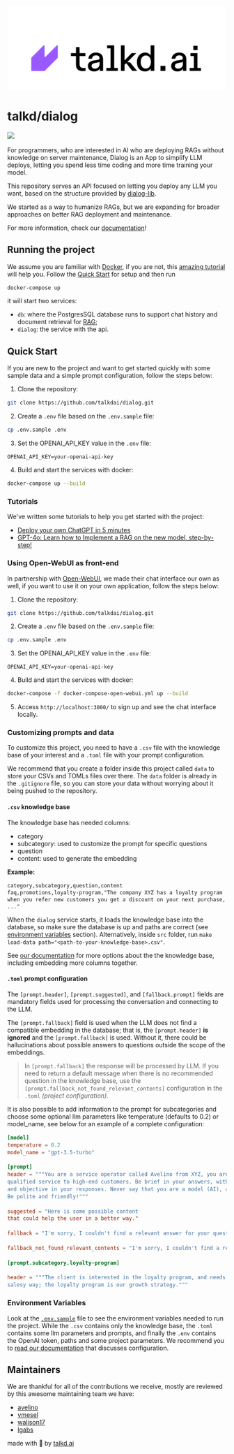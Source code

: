<img src="logo.svg" width="500"/>

# talkd/dialog
[![](https://dcbadge.limes.pink/api/server/https://discord.gg/dPAcsn3Ch7)](https://discord.gg/dPAcsn3Ch7)

For programmers, who are interested in AI who are deploying RAGs without knowledge on server maintenance, Dialog is an App to simplify LLM deploys, letting you spend less time coding and more time training your model.

This repository serves an API focused on letting you deploy any LLM you want, based on the structure provided by [dialog-lib](https://github.com/talkdai/dialog-lib).

We started as a way to humanize RAGs, but we are expanding for broader approaches on better RAG deployment and maintenance.

For more information, check our [documentation](https://dialog.talkd.ai)!

## Running the project

We assume you are familiar with [Docker](https://www.docker.com/), if you are not, this [amazing tutorial](https://www.youtube.com/watch?v=pTFZFxd4hOI&ab_channel=ProgrammingwithMosh) will help you. Follow the [Quick Start](##quick-start) for setup and then run

```bash
docker-compose up
```
it will start two services:
- `db`: where the PostgresSQL database runs to support chat history and document retrieval for [RAG](https://en.wikipedia.org/wiki/Prompt_engineering#Retrieval-augmented_generation);
- `dialog`: the service with the api.

## Quick Start

If you are new to the project and want to get started quickly with some sample data and a simple prompt configuration, follow the steps below:

1. Clone the repository:

```bash
git clone https://github.com/talkdai/dialog.git
```

2. Create a `.env` file based on the `.env.sample` file:

```bash
cp .env.sample .env
```

3. Set the OPENAI_API_KEY value in the `.env` file:

```
OPENAI_API_KEY=your-openai-api-key
```

4. Build and start the services with docker:

```bash
docker-compose up --build
```

### Tutorials

We've written some tutorials to help you get started with the project:

 - [Deploy your own ChatGPT in 5 minutes](https://dev.to/vmesel/deploy-your-own-chatgpt-in-5-minutes-5d41)
 - [GPT-4o: Learn how to Implement a RAG on the new model, step-by-step!](https://dev.to/vmesel/gpt-4o-learn-how-to-implement-a-rag-on-the-new-model-step-by-step-377d)

### Using Open-WebUI as front-end

In partnership with [Open-WebUI](https://github.com/open-webui), we made their chat interface our own as well, if you want to use it on your own application, follow the steps below:

1. Clone the repository:

```bash
git clone https://github.com/talkdai/dialog.git
```

2. Create a `.env` file based on the `.env.sample` file:

```bash
cp .env.sample .env
```

3. Set the OPENAI_API_KEY value in the `.env` file:

```
OPENAI_API_KEY=your-openai-api-key
```

4. Build and start the services with docker:

```bash
docker-compose -f docker-compose-open-webui.yml up --build
```

5. Access `http://localhost:3000/` to sign up and see the chat interface locally.

### Customizing prompts and data

To customize this project, you need to have a `.csv` file with the knowledge base of your interest and a `.toml` file with your prompt configuration.

We recommend that you create a folder inside this project called `data` to store your CSVs and TOMLs files over there. The `data` folder is already in the `.gitignore` file, so you can store your data without worrying about it being pushed to the repository.

#### `.csv` knowledge base

The knowledge base has needed columns:

- category
- subcategory: used to customize the prompt for specific questions
- question
- content: used to generate the embedding

**Example:**

```csv
category,subcategory,question,content
faq,promotions,loyalty-program,"The company XYZ has a loyalty program when you refer new customers you get a discount on your next purchase, ..."
```

When the `dialog` service starts, it loads the knowledge base into the database, so make sure the database is up and paths are correct (see [environment variables](##environment-variables) section). Alternatively, inside `src` folder, run `make load-data path="<path-to-your-knowledge-base>.csv"`.

See [our documentation](https://dialog.talkd.ai/settings#csv-knowledge-base) for more options about the the knowledge base, including embedding more columns together.


#### `.toml` prompt configuration

The `[prompt.header]`, `[prompt.suggested]`, and `[fallback.prompt]` fields are mandatory fields used for processing the conversation and connecting to the LLM.

The `[prompt.fallback]` field is used when the LLM does not find a compatible embedding in the database; that is, the `[prompt.header]` **is ignored** and the `[prompt.fallback]` is used. Without it, there could be hallucinations about possible answers to questions outside the scope of the embeddings.

> In `[prompt.fallback]` the response will be processed by LLM. If you need to return a default message when there is no recommended question in the knowledge base, use the `[prompt.fallback_not_found_relevant_contents]` configuration in the `.toml` *(project configuration)*.

It is also possible to add information to the prompt for subcategories and choose some optional llm parameters like temperature (defaults to 0.2) or model_name, see below for an example of a complete configuration:

```toml
[model]
temperature = 0.2
model_name = "gpt-3.5-turbo"

[prompt]
header = """You are a service operator called Avelino from XYZ, you are an expert in providing
qualified service to high-end customers. Be brief in your answers, without being long-winded
and objective in your responses. Never say that you are a model (AI), always answer as Avelino.
Be polite and friendly!"""

suggested = "Here is some possible content
that could help the user in a better way."

fallback = "I'm sorry, I couldn't find a relevant answer for your question."

fallback_not_found_relevant_contents = "I'm sorry, I couldn't find a relevant answer for your question."

[prompt.subcategory.loyalty-program]

header = """The client is interested in the loyalty program, and needs to be responded to in a
salesy way; the loyalty program is our growth strategy."""
```

### Environment Variables

Look at the [`.env.sample`](.env.sample) file to see the environment variables needed to run the project. While the `.csv` contains only the knowledge base, the `.toml` contains some llm parameters and prompts, and finally the `.env` contains the OpenAI token, paths and some project parameters. We recommend you to [read our documentation](https://dialog.talkd.ai/settings#environment-variables) that discusses configuration.

## Maintainers

We are thankful for all of the contributions we receive, mostly are reviewed by this awesome maintaining team we have:

 - [avelino](https://github.com/avelino)
 - [vmesel](https://github.com/vmesel)
 - [walison17](https://github.com/walison17)
 - [lgabs](https://github.com/lgabs/)

made with 💜 by [talkd.ai](https://talkd.ai)
